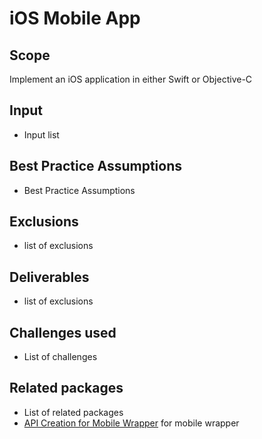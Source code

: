 # iOS Mobile App

## Scope

Implement an iOS application in either Swift or Objective-C

## Input

- Input list

## Best Practice Assumptions
- Best Practice Assumptions

## Exclusions
- list of exclusions

## Deliverables

- list of exclusions

## Challenges used

- List of challenges

## Related packages
- List of related packages
- [API Creation for Mobile Wrapper](../api-creation-app/README.md) for mobile wrapper
